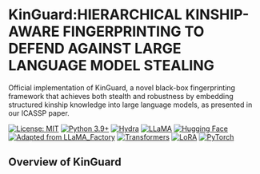# KinGuard:HIERARCHICAL KINSHIP-AWARE FINGERPRINTING TO DEFEND AGAINST LARGE LANGUAGE MODEL STEALING
Official implementation of KinGuard, a novel black-box fingerprinting framework that achieves both stealth and robustness by embedding structured kinship knowledge into large language models, as presented in our ICASSP paper.

[![License: MIT](https://img.shields.io/badge/License-MIT-yellow.svg)](https://opensource.org/licenses/MIT)
[![Python 3.9+](https://img.shields.io/badge/python-3.9%2B-blue.svg)](#)
[![Hydra](https://img.shields.io/badge/config-Hydra-2C7EBB.svg)](https://hydra.cc/)
[![LLaMA](https://img.shields.io/badge/LLaMA-Model-1f77b4?logo=meta&logoColor=white)](https://ai.meta.com/llama/)
[![Hugging Face](https://img.shields.io/badge/Hugging%20Face-Platform-ffd21e?logo=huggingface&logoColor=black)](https://huggingface.co/)
[![Adapted from LLaMA_Factory](https://img.shields.io/badge/adapted%20from-LLaMA--Factory-6DB33F.svg)](https://github.com/hiyouga/LLaMA-Factory)
[![Transformers](https://img.shields.io/badge/Transformers-Library-2C7EBB?logo=huggingface&logoColor=white)](https://github.com/huggingface/transformers)
[![LoRA](https://img.shields.io/badge/LoRA-Adapters-6aa84f.svg)](https://arxiv.org/abs/2106.09685)
[![PyTorch](https://img.shields.io/badge/PyTorch-2.x-ee4c2c?logo=pytorch&logoColor=white)](https://pytorch.org/)


## Overview of KinGuard



